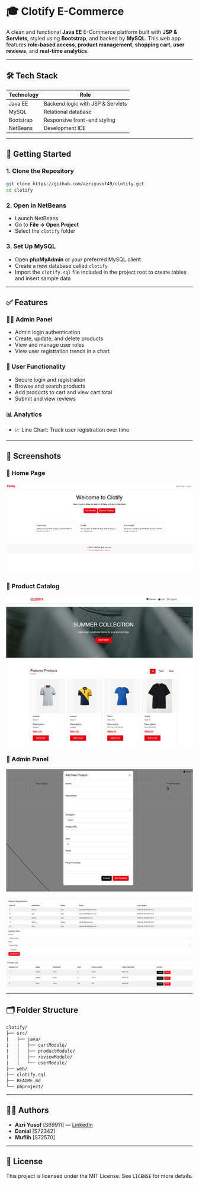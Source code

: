 # 🎓 Clotify E-Commerce

A clean and functional **Java EE** E-Commerce platform built with **JSP & Servlets**, styled using **Bootstrap**, and backed by **MySQL**. This web app features **role-based access**, **product management**, **shopping cart**, **user reviews**, and **real-time analytics**.

---

## 🛠️ Tech Stack

| Technology | Role                              |
| ---------- | --------------------------------- |
| Java EE    | Backend logic with JSP & Servlets |
| MySQL      | Relational database               |
| Bootstrap  | Responsive front-end styling      |
| NetBeans   | Development IDE                   |

---

## 🚀 Getting Started

### 1. Clone the Repository

```bash
git clone https://github.com/azriyusof49/clotify.git
cd clotify
```

### 2. Open in NetBeans

* Launch NetBeans
* Go to **File → Open Project**
* Select the `clotify` folder

### 3. Set Up MySQL

* Open **phpMyAdmin** or your preferred MySQL client
* Create a new database called `clotify`
* Import the `clotify.sql` file included in the project root to create tables and insert sample data

---

## ✅ Features

### 👨‍💼 Admin Panel

* Admin login authentication
* Create, update, and delete products
* View and manage user roles
* View user registration trends in a chart

### 👤 User Functionality

* Secure login and registration
* Browse and search products
* Add products to cart and view cart total
* Submit and view reviews

### 📊 Analytics

* 📈 Line Chart: Track user registration over time

---

## 🗼️ Screenshots

### 🔹 Home Page

![Home](homepage.png)

### 🔹 Product Catalog

![Catalog](catalog.png)

### 🔹 Admin Panel

![Add Product](addProduct.png)

![User Management](admin.png)

---

## 🗂️ Folder Structure

```
clotify/
├── src/
│   ├── java/
|   │   ├── cartModule/
|   │   ├── productModule/
|   │   ├── reviewModule/
|   │   └── userModule/
├── web/
├── clotify.sql
├── README.md
└── nbproject/
```

---

## 👨‍💼 Authors

* **Azri Yusof** \[S69911] — [LinkedIn](https://www.linkedin.com/in/azriyusof49)
* **Danial** \[S72342]
* **Muflih** \[S72570]

---

## 📃 License

This project is licensed under the MIT License. See `LICENSE` for more details.
